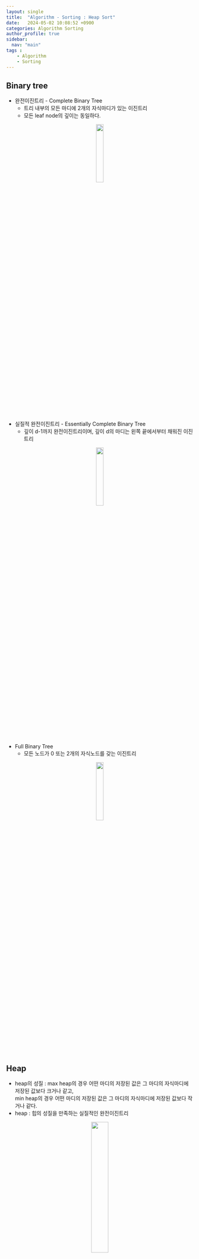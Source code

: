 ```yaml
---
layout: single
title:  "Algorithm - Sorting : Heap Sort"
date:   2024-05-02 10:08:52 +0900
categories: Algorithm Sorting
author_profile: true
sidebar:
  nav: "main"
tags : 
    - Algorithm
    - Sorting
---
```

## Binary tree
- 완전이진트리 - Complete Binary Tree
    - 트리 내부의 모든 마디에 2개의 자식마디가 있는 이진트리
    - 모든 leaf node의 깊이는 동일하다.
<p align='center'><img src = "https://github.com/Bomin-Seo/Java_Spring/assets/94039896/9a1ca64f-0be0-483d-bec9-33015c3e10c4" height="20%" width = "20%"/></p>

- 실질적 완전이진트리 - Essentially Complete Binary Tree
    - 깊이 d-1까지 완전이진트리이며, 깊이 d의 마디는 왼쪽 끝에서부터 채워진 이진트리
<p align='center'><img src = "https://github.com/Bomin-Seo/Java_Spring/assets/94039896/7592ef77-23d0-40b3-9b75-59254b2a5e2b" height="20%" width = "20%"/></p>

- Full Binary Tree
    - 모든 노드가 0 또는 2개의 자식노드를 갖는 이진트리
<p align='center'><img src = "https://github.com/Bomin-Seo/Java_Spring/assets/94039896/59fbb53d-5fe0-4ca1-98b0-505890fef948" height="20%" width = "20%"/></p>

## Heap
-  heap의 성질 : max heap의 경우 어떤 마디의 저장된 값은 그 마디의 자식마디에 저장된 값보다 크거나 같고, \
min heap의 경우 어떤 마디의 저장된 값은 그 마디의 자식마디에 저장된 값보다 작거나 같다.
- heap : 힙의 성질을 만족하는 실질적인 완전이진트리

<p align='center'><img src = "https://github.com/Bomin-Seo/project1/assets/94039896/7b69b0ea-f29d-4999-9ea9-2a96581254c4" height="30%" width = "30%"/></p>

##### Heap(Max heap)의 특성
- 우선 순위에 따라 큰 key에 자주 접근하거나 key를 중심으로 정렬된 sequence를 활용하는 경우 유용하게 사용되는 자료구조
- 최대값의 확인 : $$O(1)$$
- 최대값 제거 및 heap 재구성 : $$O(\log(n))$$
- 데이터 추가, 삭제, 변경 : $$O(\log(n))$$

##### Heap 구조의 해석 : index가 1부터 시작하는 경우
- index i 노드의
    - left child index : 2 * i
    - right child index : 2 * i + 1
    - parent node index : $$\lfloor i/2 \rfloor$$

## Heap Sort
- 입력되는 데이터를 heap으로 구성(heapify) 후 root data를 사용하여 정렬합니다.
- heap을 구성하는 방법으로는 데이터가 입력되는 순서대로 heap을 매번 구성하는 방법과 모든 데이터를 입력한 후 heap을 구성하는 방법이 있습니다.

##### Shift-Down
- heap 성질을 만족할 수 있도록 트리를 재구성하는 방법
    - root에 있는 key가 heap성질을 만족하지 않을 때
<p align='center'><img src = "https://github.com/Bomin-Seo/project1/assets/94039896/c80d4752-9a69-45c6-9197-ae5d2c93935f" height="70%" width = "70%"/></p>

- root node와 교체될 child node를 결정하기 위해 한 번의 shift-down연산에서 2번의 비교 연산이 수행됩니다.

##### Shift-up
- heap 성질을 만족할 수 있도록 트리를 재구성하는 방법
    - 새로 추가된 데이터가 heap의 성질을 만족하지 않을 때 부모 노드와의 값을 비교하여 자리를 교환합니다.
- 한 번의 shift-up연산에서 1번의 비교 연산이 수행됩니다.

##### 방법 1
- 데이터가 입력되는 순서대로 heap을 구성하기 위해 shift-up 수행
<p align='center'><img src = "https://github.com/Bomin-Seo/project1/assets/94039896/92be4e76-d87b-497d-b251-2690daefe293" height="70%" width = "70%"/></p>

##### Worst case 시간 복잡도 분석 : 단위연산 - Shift-up에서의 비교연산 횟수
- 데이터의 개수가 n(= $$2^k$$라 가정)인 경우 트리의 깊이 d는 $$d=\log(n)$$이며 d의 깊이를 가지는 마디는 정확히 하나 존재하며, d개의 조상을 가집니다.
- 마지막 원소를 제외하고 생각한다면 n-1개의 데이터는 깊이가 d-1인 완전이진트리를 형성합니다.
<p align='center'><img src = "https://github.com/Bomin-Seo/project1/assets/94039896/912d23a6-5df9-4e97-8134-c37d51c17c66" height="30%" width = "30%"/></p>

- 이 완전이진트리를 구성하는 동안 shift-up의 최대값은 다음을 만족합니다.

|depth|node 수|key가 shift-up되는 최대횟수|
|:---:|:---:|:---:|
|0|$$2^0$$|0|
|1|$$2^1$$|1|
|...|...|...|
|j|$$2^j$$|j|
|...|...|...|
|d-1|$$2^{d-1}$$|d-1|

- 따라서 총 shift-up의 횟수는 $$S = \sum^{d-1}_{j=0} j2^j$$이며 \
$$S = 1*2^1 + 2*2^2 + ... + (d-2)*2^{d-2} + (d-1)*2^{d-1} \dots (1)$$ \
$$2S = 1*2^2 + 2*2^3 + ... + (d-2)*2^{d-1} + (d-1)*2^{d} \dots (2)$$
- $$(2) - (1) = S = (d-1)*2^d - (2^1+2^2+...+2^{d-1}) = (\log(n)-1)*n - \frac{2(2^{d-1} - 1)}{2-1} = n\log(n)-2n + 2$$ 로 계산됩니다.
- 제외했던 깊이가 d인 n번째 node를 고려한다면 추가적으로 $$d=\log(n)$$의 shift-up이 필요하므로 총 연산횟수는 $$(n+1)\log(n) - 2n + 2$$이 되며 \
즉 $$O(n\log(n))$$의 시간이 필요하게 됩니다. n이 충분히 큰 경우 $$(n+1)\log(n) > 2n$$

##### 방법 2
- 모든 데이터를 트리에 넣은 상태에서 heap 구성

##### Worst case 시간 복잡도 분석 : 단위연산 - Shift-Down에서의 비교연산 횟수
- 방법 1과 같은 상황을 가정한 경우 n-1개의 데이터로 깊이가 d-1인 트리가 먼저 구성됩니다.
- depth 0에 위치한 데이터가 shift-down을 수행할 횟수는 최대 d-1번이며 depth과 1인 경우는 d-2, ... , depth가 d-1인 경우는 0번입니다.

|depth|node 수|key가 shift-down되는 최대횟수|
|:---:|:---:|:---:|
|0|$$2^0$$|d-1|
|1|$$2^1$$|d-2|
|...|...|...|
|j|$$2^j$$|d-j-1|
|...|...|...|
|d-1|$$2^{d-1}$$|0|

- 따라서 총 shift-down의 횟수는$$S = \sum^{d-1}_{j=0} (d- j - 1)2^j$$이며 $$n - \log(n) - 1$$로 표현됩니다.
- 제외했던 깊이가 d인 n번째 node가 추가되었을 때 추가되는 shift-down의 비교 연산이 최대로 수행되는 경우는 새로 추가된 데이터로 인해 d개의 조상이 shift-down되는 경우입니다.
- 이 경우 한 번의 shift-down에서 2번의 비교 연산이 수행되므로 추가적으로 2(d-1)번의 추가 연산이 필요합니다.
- 따라서 총 비교연산의 횟수는 $$3n -\log(n) - 3$$이며 $$O(n)$$의 시간이 필요하게 됩니다.

### 공간복잡도 분석
- heap을 배열로 구현하는 경우 제자리 정렬 알고리즘으로써 공간복잡도는 O(1)입니다.

### 시간복잡도 분석
- Heap sort는 데이터를 heap으로 구성 후 root data를 tree에서 제거한 후 sorted부분에 추가합니다.
- root data가 제거된 데이터를 다시 heap으로 구성 후 정렬이 완료될 때까지 반복합니다.
- 시간복잡도가 더 낮은 방법2를 이용하여 heap을 구성할 경우 O(n)의 시간이 소요됩니다.
- 다음으로 root data를 제거(= O(1))하고 다시 Heap으로 구성할 때 최악의 경우는 leaf node의 data가 root node로 올라오는 경우로써 총 $$\log(n)$$의 자리이동을 수행하여야합니다.
- 또한 이 과정을 n-1번 반복하여 정렬을 마쳐야하므로 $$O(n\log(n))$$의 시간이 필요하게 됩니다.
- 따라서 총 시간 복잡도는 $$O(n) + O(n\log(n))$$으로 $$O(n\log(n))$$의 시간복잡도를 가지게 됩니다.

### python code 1 
- heapq library를 사용하는 경우 : [heapq](https://bomin-seo.github.io/datastructure/Python-Heapq/)
```
def heapsort(iterable):
    h = []
    for value in iterable:
        heappush(h, value)
    return [heappop(h) for i in range(len(h))]
```
### python code 2
- 본문의 방법1과 방법2를 사용하는 경우

```
class Heap(object):
    n = 0

    def __init__(self, data):
        self.data = data
        self.n = len(self.data) - 1

    def addElt(self, elt):
        # 요소를 하나 추가하고 heap 형태를 유지하는 함수입니다.
        self.data.append(elt)
        self.n += 1
        self.siftup(self.n)

    def siftup(self, i):
        # 자식 노드가 부모노드보다 크다면 key값을 상호 교환하고
        # i를 i//2로 바꾸어 root까지 진행합니다.
        while i >= 2:
            if self.data[i] > self.data[i//2]:
                temp = self.data[i//2]
                self.data[i//2] = self.data[i]
                self.data[i] = temp
            i = i//2

    def siftdown(self, i):
        siftkey = self.data[i]
        parent = i
        spotfound = False
        while 2 * parent <= self.n and spotfound == False:
            # 자식 노드를 가지고 있는 경우에만 반복문 동작
            if 2 * parent < self.n and self.data[2 * parent] < self.data[2 * parent + 1]:
                # 자식 노드가 2개이면서 오른쪽 자식의 key가 더 큰 경우
                largerchild = 2 * parent + 1
            else:
                # 자식 노드가 1개이거나 왼쪽 자식의 key가 더 큰 경우
                largerchild = 2 * parent
            if siftkey < self.data[largerchild]:
                self.data[parent] = self.data[largerchild]
                parent = largerchild
            else:
                spotfound = True
        self.data[parent] = siftkey

    def makeheap1(self):
        # data를 aliasing 후 self.data를 비우고 요소를 하나씩 추가하며
        # siftup을 통하여 heap의 형태를 유지합니다.
        temp_arr = self.data[:]
        self.data = [0]
        self.n = len(self.data) - 1
        for i in range(1, len(temp_arr)):
            self.data.append(temp_arr[i])
            self.n = len(self.data) - 1
            self.siftup(i)

    def makeheap2(self):
        # self.data길이의 2로 나눈 몫은 항상 자식 노드를 가지는 마지막 node index를 지칭합니다
        # 요소가 모두 추가된 후이므로 자식 노드를 가지는 마지막 노드를 siftdown을 통해
        # sub heap이 heap의 형태를 갖추게 하며 index를 하나씩 줄여가며
        # root node까지 진행합니다.
        for i in range(len(self.data)//2, 0, -1):
            self.siftdown(i)

    def root(self):
        # root의 key값을 저장한 뒤 맨 마지막 배열의 위치와 교환하고
        # 맨 마지막 요소를 삭제합니다
        # 그리고 다시 heap의 형태를 갖춘 후 root의 key값을 반환합니다.
        keyout = self.data[1]
        self.data[1] = self.data[self.n]
        del self.data[self.n]
        self.n -= 1
        if self.n > 0:
            self.siftdown(1)
        return keyout

    def removekeys(self):
        # root의 key를 temp_arr에 저장하고 root값을 제거한 후
        # 다시 heap의 형태로 만들고 root 값이 없을 때 까지 진행합니다.
        temp_arr = []
        for i in range(self.n, 0, -1):
            temp_arr.append(self.root())
        return temp_arr


def heapsort1(a):
    a = Heap(a)
    a.makeheap1()
    ans = a.removekeys()
    return ans


def heapsort2(a):
    a = Heap(a)
    a.makeheap2()
    ans = a.removekeys()
    return ans
```

### java code
```
import java.util.PriorityQueue;
 
public class test {
	public static void main(String[] args) {
    
		int[] arr = {3, 7, 5, 4, 2, 8};
		System.out.print(" original 배열 : ");
		for(int val : arr) {
			System.out.print(val + " ");
		}
		
		PriorityQueue<Integer> heap = new PriorityQueue<Integer>();
	
		for(int i = 0; i < arr.length; i++) {
			heap.add(arr[i]);
		}
		
		for(int i = 0; i < arr.length; i++) {
			arr[i] = heap.poll();
		}
		
		
		System.out.print("\n 정렬 후 배열 : ");
		for(int val : arr) {
			System.out.print(val + " ");
		}
		
	}
}
```